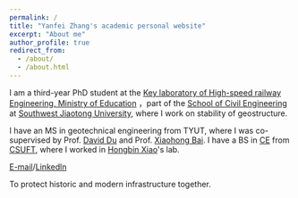 ```yaml
---
permalink: /
title: "Yanfei Zhang's academic personal website"
excerpt: "About me"
author_profile: true
redirect_from: 
  - /about/
  - /about.html
---
```


I am a third-year PhD student at the [Key laboratory of High-speed railway Engineering, Ministry of Education](https://sro.swjtu.edu.cn/info/1100/7947.htm) ，part of the [School of Civil Engineering](https://civil.swjtu.edu.cn/vatuu/EnglishView) at [Southwest Jiaotong University](https://en.swjtu.edu.cn/), where I work on stability of geostructure. 

I have an MS in geotechnical engineering from TYUT, where I was co-supervised by Prof. [David Du](https://www.linkedin.com/in/david-du-47b79719/) and Prof. [Xiaohong Bai](http://jgxy.tyut.edu.cn/info/1286/3320.htm). I have a BS in [CE](https://tmxy.csuft.edu.cn/) from [CSUFT](https://english.csuft.edu.cn/), where I worked in [Hongbin Xiao](https://tmxy.csuft.edu.cn/szdw/jsfc/201006/t20100607_33824.html)'s lab.

[E-mail](mailto:Zhangyanfei@my.swjtu.edu.cn)/[Linkedln](https://www.linkedin.com/in/yanfei-zhang-57176459/)

To protect historic and modern infrastructure together.

